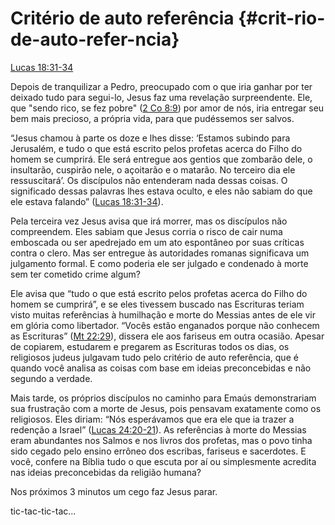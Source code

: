 # **Critério de auto referência** {#crit-rio-de-auto-refer-ncia}

[Lucas 18:31-34](http://bibliaonline.com.br/acf/lc/18/31-34)

Depois de tranquilizar a Pedro, preocupado com o que iria ganhar por ter deixado tudo para segui-lo, Jesus faz uma revelação surpreendente. Ele, que &quot;sendo rico, se fez pobre&quot; ([2 Co 8:9](http://bibliaonline.com.br/acf/2co/8/9)) por amor de nós, iria entregar seu bem mais precioso, a própria vida, para que pudéssemos ser salvos.

“Jesus chamou à parte os doze e lhes disse: ‘Estamos subindo para Jerusalém, e tudo o que está escrito pelos profetas acerca do Filho do homem se cumprirá. Ele será entregue aos gentios que zombarão dele, o insultarão, cuspirão nele, o açoitarão e o matarão. No terceiro dia ele ressuscitará’. Os discípulos não entenderam nada dessas coisas. O significado dessas palavras lhes estava oculto, e eles não sabiam do que ele estava falando” ([Lucas 18:31-34](http://bibliaonline.com.br/acf/lc/18/31-34)).

Pela terceira vez Jesus avisa que irá morrer, mas os discípulos não compreendem. Eles sabiam que Jesus corria o risco de cair numa emboscada ou ser apedrejado em um ato espontâneo por suas críticas contra o clero. Mas ser entregue às autoridades romanas significava um julgamento formal. E como poderia ele ser julgado e condenado à morte sem ter cometido crime algum?

Ele avisa que “tudo o que está escrito pelos profetas acerca do Filho do homem se cumprirá”, e se eles tivessem buscado nas Escrituras teriam visto muitas referências à humilhação e morte do Messias antes de ele vir em glória como libertador. “Vocês estão enganados porque não conhecem as Escrituras” ([Mt 22:29](http://bibliaonline.com.br/acf/mt/22/29)), dissera ele aos fariseus em outra ocasião. Apesar de copiarem, estudarem e pregarem as Escrituras todos os dias, os religiosos judeus julgavam tudo pelo critério de auto referência, que é quando você analisa as coisas com base em ideias preconcebidas e não segundo a verdade.

Mais tarde, os próprios discípulos no caminho para Emaús demonstrariam sua frustração com a morte de Jesus, pois pensavam exatamente como os religiosos. Eles diriam: “Nós esperávamos que era ele que ia trazer a redenção a Israel” ([Lucas 24:20-21](http://bibliaonline.com.br/acf/lc/24/20-21)). As referências à morte do Messias eram abundantes nos Salmos e nos livros dos profetas, mas o povo tinha sido cegado pelo ensino errôneo dos escribas, fariseus e sacerdotes. E você, confere na Bíblia tudo o que escuta por aí ou simplesmente acredita nas ideias preconcebidas da religião humana?

Nos próximos 3 minutos um cego faz Jesus parar.

tic-tac-tic-tac...